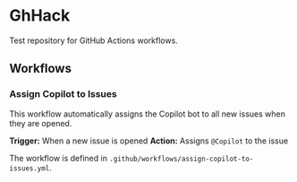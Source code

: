 # GhHack

Test repository for GitHub Actions workflows.

## Workflows

### Assign Copilot to Issues

This workflow automatically assigns the Copilot bot to all new issues when they are opened.

**Trigger:** When a new issue is opened
**Action:** Assigns `@Copilot` to the issue

The workflow is defined in `.github/workflows/assign-copilot-to-issues.yml`.
